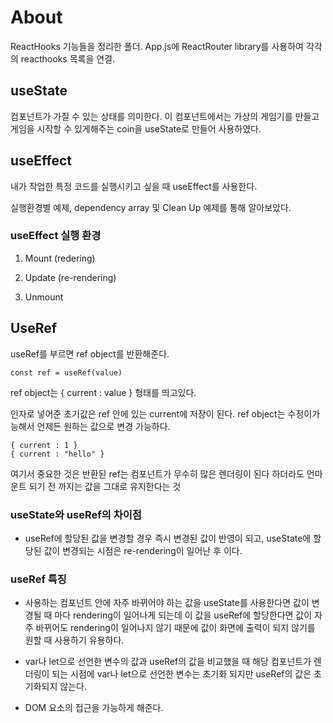 # About

ReactHooks 기능들을 정리한 폴더.
App.js에 ReactRouter library를 사용하여 각각의 reacthooks 목록을 연결.

## useState

컴포넌트가 가질 수 있는 상태를 의미한다. 이 컴포넌트에서는 가상의 게임기를 만들고 게임을 시작할 수 있게해주는 coin을 useState로 만들어 사용하였다.

## useEffect

내가 작업한 특정 코드를 실행시키고 싶을 때 useEffect를 사용한다.

실행환경별 예제, dependency array 및 Clean Up 예제를 통해 알아보았다.

### useEffect 실행 환경

1. Mount (redering)

2. Update (re-rendering)

3. Unmount

## UseRef

useRef를 부르면 ref object를 반환해준다.

```
const ref = useRef(value)
```

ref object는 { current : value } 형태를 띄고있다.

인자로 넣어준 초기값은 ref 안에 있는 current에 저장이 된다.
ref object는 수정이가능해서 언제든 원하는 값으로 변경 가능하다.

```
{ current : 1 }
{ current : "hello" }
```

여기서 중요한 것은 반환된 ref는 컴포넌트가 무수히 많은 렌더링이 된다 하더라도 언마운트 되기 전 까지는 값을 그대로 유지한다는 것

### useState와 useRef의 차이점

- useRef에 할당된 값을 변경할 경우 즉시 변경된 값이 반영이 되고, useState에 할당된 값이 변경되는 시점은 re-rendering이 일어난 후 이다.

### useRef 특징

- 사용하는 컴포넌트 안에 자주 바뀌어야 하는 값을 useState를 사용한다면 값이 변경될 때 마다 rendering이 일어나게 되는데 이 값을 useRef에 할당한다면 값이 자주 바뀌어도 rendering이 일어나지 않기 때문에 값이 화면에 출력이 되지 않기를 원할 때 사용하기 유용하다.

- var나 let으로 선언한 변수의 값과 useRef의 값을 비교했을 때 해당 컴포넌트가 렌더링이 되는 시점에 var나 let으로 선언한 변수는 초기화 되지만 useRef의 값은 초기화되지 않는다.

- DOM 요소의 접근을 가능하게 해준다.
